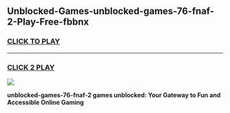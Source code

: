 
## Unblocked-Games-unblocked-games-76-fnaf-2-Play-Free-fbbnx
<h3>
<a href="https://premium76.site?title=unblocked-games-76-fnaf-2&ref=10A">CLICK TO PLAY</a></h3>
<hr>

<h3>
<a href="https://premium76.site?title=unblocked-games-76-fnaf-2&ref=10A">CLICK 2 PLAY</a>
  
</h3>

<a href="https://premium76.site?title=unblocked-games-76-fnaf-2&ref=10A"><img src="https://clearcache.store/games.png"></a>


**unblocked-games-76-fnaf-2 games unblocked: Your Gateway to Fun and Accessible Online Gaming**
